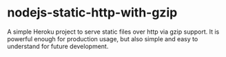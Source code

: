 nodejs-static-http-with-gzip
============================

A simple Heroku project to serve static files over http via gzip support. It is powerful enough for production usage, but also simple and easy to understand for future development.